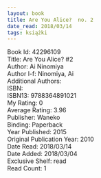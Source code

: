 ```yaml
---
layout: book
title: Are You Alice?  no. 2
date_read: 2018/03/14
tags: książki
---
```


Book Id: 42296109<br />
Title: Are You Alice? #2<br />
Author: Ai Ninomiya<br />
Author l-f: Ninomiya, Ai<br />
Additional Authors: <br />
ISBN: <br />
ISBN13: 9788364891021<br />
My Rating: 0<br />
Average Rating: 3.96<br />
Publisher: Waneko<br />
Binding: Paperback<br />
Year Published: 2015<br />
Original Publication Year: 2010<br />
Date Read: 2018/03/14<br />
Date Added: 2018/03/04<br />
Exclusive Shelf: read<br />
Read Count: 1<br />


